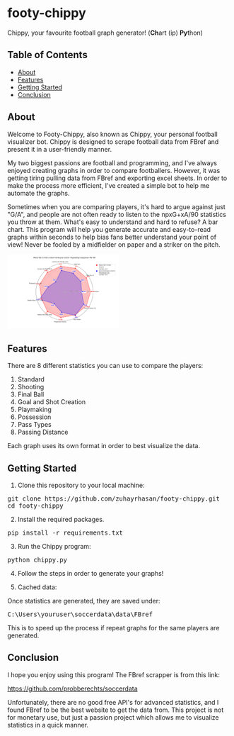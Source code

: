 # footy-chippy

Chippy, your favourite football graph generator!
(**Ch**art (ip) **Py**thon)

## Table of Contents

- [About](#about)
- [Features](#features)
- [Getting Started](#getting-started)
- [Conclusion](#conclusion)

## About

Welcome to Footy-Chippy, also known as Chippy, your personal football visualizer bot. Chippy is designed to scrape football data from FBref and present it in a user-friendly manner.

My two biggest passions are football and programming, and I've always enjoyed creating graphs in order to compare footballers. However, it was getting tiring pulling data from FBref and exporting excel sheets. In order to make the process more efficient, I've created a simple bot to help me automate the graphs.

Sometimes when you are comparing players, it's hard to argue against just "G/A", and people are not often ready to listen to the npxG+xA/90 statistics you throw at them. What's easy to understand and hard to refuse? A bar chart. This program will help you generate accurate and easy-to-read graphs within seconds to help bias fans better understand your point of view! Never be fooled by a midfielder on paper and a striker on the pitch.

<img src="./images/Playmaking.png" alt="Playmaking" style="width:50%;">

## Features

There are 8 different statistics you can use to compare the players:

1. Standard
2. Shooting
3. Final Ball
4. Goal and Shot Creation
5. Playmaking
6. Possession
7. Pass Types
8. Passing Distance

Each graph uses its own format in order to best visualize the data.

## Getting Started

1. Clone this repository to your local machine:

<pre>
git clone https://github.com/zuhayrhasan/footy-chippy.git
cd footy-chippy
</pre>

2. Install the required packages.

<pre>
pip install -r requirements.txt
</pre>

3. Run the Chippy program:

<pre>
python chippy.py
</pre>

4. Follow the steps in order to generate your graphs!

5. Cached data:

Once statistics are generated, they are saved under:

<pre>
C:\Users\youruser\soccerdata\data\FBref  
</pre>

This is to speed up the process if repeat graphs for the same players are generated.

## Conclusion

I hope you enjoy using this program! The FBref scrapper is from this link:

https://github.com/probberechts/soccerdata

Unfortunately, there are no good free API's for advanced statistics, and I found FBref to be the best website to get the data from. This project is not for monetary use, but just a passion project which allows me to visualize statistics in a quick manner.
